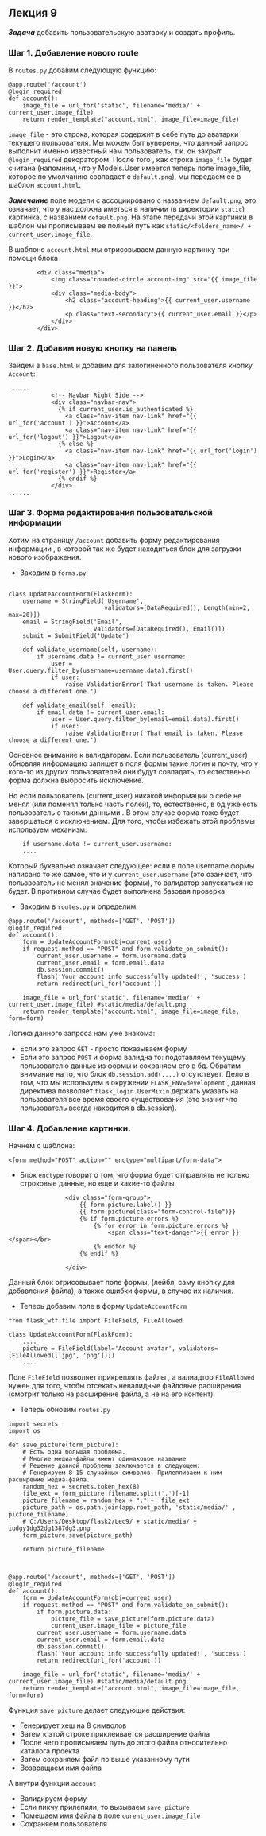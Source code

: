 ## Лекция 9

***Задача*** добавить пользовательскую аватарку и создать профиль.

### Шаг 1. Добавление нового route
В ```routes.py``` добавим следующую функцию:
```
@app.route('/account')
@login_required
def account():
    image_file = url_for('static', filename='media/' + current_user.image_file)
    return render_template("account.html", image_file=image_file)
```

```image_file``` - это строка, которая содержит в себе путь до аватарки текущего пользователя. Мы можем быт ьуверены, что данный запрос выполнит именно известный нам пользователь, т.к. он закрыт ```@login_required``` декоратором.
После того , как строка ```image_file``` будет считана (напомним, что у Models.User имеется теперь поле image_file, которое по умолчанию совпадает с ```default.png```), мы передаем ее в шаблон ```account.html```.

***Замечание*** поле модели с ассоциировано с названием ```default.png```, это означает, что у нас должна иметься в наличии (в директории ```static```) картинка, с названием ```default.png```. На этапе передачи этой картинки в шаблон мы прописываем ее полный путь как ```static/<folders_name>/ + current_user.image_file```.


В шаблоне ```account.html``` мы отрисовываем данную картинку при помощи блока <img>
```
        <div class="media">
            <img class="rounded-circle account-img" src="{{ image_file }}">
            <div class="media-body">
                <h2 class="account-heading">{{ current_user.username }}</h2>
                <p class="text-secondary">{{ current_user.email }}</p>
            </div>
        </div>
```

###  Шаг 2. Добавим новую кнопку на панель
Зайдем в ```base.html``` и добавим для залогиненного пользователя кнопку ```Account```:
```
......
            <!-- Navbar Right Side -->
            <div class="navbar-nav">
              {% if current_user.is_authenticated %}
                <a class="nav-item nav-link" href="{{ url_for('account') }}">Account</a>
                <a class="nav-item nav-link" href="{{ url_for('logout') }}">Logout</a>
              {% else %}
                <a class="nav-item nav-link" href="{{ url_for('login') }}">Login</a>
                <a class="nav-item nav-link" href="{{ url_for('register') }}">Register</a>
              {% endif %}
            </div>  
......
```

### Шаг 3. Форма редактирования пользовательской информации
Хотим на страницу ```/account``` добавить форму редактирования информации , в которой так же будет находиться
блок для загрузки нового изображения.

* Заходим в ```forms.py```
```

class UpdateAccountForm(FlaskForm):
    username = StringField('Username',
                           validators=[DataRequired(), Length(min=2, max=20)])
    email = StringField('Email',
                        validators=[DataRequired(), Email()])
    submit = SubmitField('Update')

    def validate_username(self, username):
        if username.data != current_user.username:
            user = User.query.filter_by(username=username.data).first()
            if user:
                raise ValidationError('That username is taken. Please choose a different one.')

    def validate_email(self, email):
        if email.data != current_user.email:
            user = User.query.filter_by(email=email.data).first()
            if user:
                raise ValidationError('That email is taken. Please choose a different one.')
```

Основное внимание к валидаторам.
Если пользователь (current_user) обновляя информацию запишет в поля формы такие логин и почту, что у кого-то из других пользователей они будут совпадать, то естественно форма должна выбросить исключение.

Но если пользователь (current_user) никакой информации о себе не менял (или поменял только часть полей), то, естественно, в бд уже есть пользователь с такими данными . В этом случае форма тоже будет завершаться с исключением. Для того, чтобы избежать этой проблемы используем механизм:
```
    if username.data != current_user.username:
    ....
```
Который буквально означает следующее: если в поле username формы написано то же самое, что и у ```current_user.username``` (это озанчает, что пользвоатель не менял значение формы), то валидатор запускаться не будет. В противном случае будет выполнена базовая проверка.


* Заходим в ```routes.py``` и определим:
```
@app.route('/account', methods=['GET', 'POST'])
@login_required
def account():
    form = UpdateAccountForm(obj=current_user)
    if request.method == "POST" and form.validate_on_submit():
        current_user.username = form.username.data 
        current_user.email = form.email.data 
        db.session.commit()
        flash('Your account info successfully updated!', 'success')
        return redirect(url_for('account'))

    image_file = url_for('static', filename='media/' + current_user.image_file) #static/media/default.png
    return render_template("account.html", image_file=image_file, form=form)
```

Логика данного запроса нам уже знакома:
* Если это запрос ```GET``` - просто показываем форму
* Если это запрос ```POST``` и форма валидна то: подставляем текущему пользователю данные из формы и сохраняем его в бд.
Обратим внимание на то, что блок ```db.session.add(....)``` отсутствует. Дело в том, что мы используем в окружении ```FLASK_ENV=development``` , данная директива позволяет ```flask_login.UserMixin``` держать указать на пользователя все время своего существования (это значит что пользователь всегда находится в db.session).


### Шаг 4. Добавление картинки.
Начнем с шаблона:
```
<form method="POST" action="" enctype="multipart/form-data">
```
* Блок ```enctype``` говорит о том, что форма будет отправлять не только строковые данные, но еще и какие-то файлы.
```
                <div class="form-group">
                    {{ form.picture.label() }}
                    {{ form.picture(class="form-control-file")}}
                    {% if form.picture.errors %}
                        {% for error in form.picture.errors %}
                            <span class="text-danger">{{ error }}</span></br>
                        {% endfor %}
                    {% endif %}

                </div>
```
Данный блок отрисовывает поле формы, (лейбл, саму кнопку для добавления файла), а также ошибки формы, в случае их наличия.

* Теперь добавим поле в форму ```UpdateAccountForm```
```
from flask_wtf.file import FileField, FileAllowed

class UpdateAccountForm(FlaskForm):
    ....
    picture = FileField(label='Account avatar', validators=[FileAllowed(['jpg', 'png'])])
    ....
```
Поле ```FileField``` позволяет прикреплять файлы , а валиадтор ```FileAllowed```  нужен для того, чтобы отсекать невалидные файловые расширения (смотрит только на расширение файла, а не на его контент).

* Теперь обновим ```routes.py```
```
import secrets
import os

def save_picture(form_picture):
    # Есть одна большая проблема.
    # Многие медиа-файлы имеют одинаковое название
    # Решение данной проблемы заключается в следующем:
    # Генерируем 8-15 случайных символов. Прилепливаем к ним расширение медиа-файла.
    random_hex = secrets.token_hex(8) 
    file_ext = form_picture.filename.split('.')[-1]
    picture_filename = random_hex + "." +  file_ext
    picture_path = os.path.join(app.root_path, 'static/media/' , picture_filename)
    # C:/Users/Desktop/flask2/Lec9/ + static/media/ + iudgy1dg32dg1387dg3.png
    form_picture.save(picture_path)

    return picture_filename



@app.route('/account', methods=['GET', 'POST'])
@login_required
def account():
    form = UpdateAccountForm(obj=current_user)
    if request.method == "POST" and form.validate_on_submit():
        if form.picture.data:
            picture_file = save_picture(form.picture.data)
            current_user.image_file = picture_file
        current_user.username = form.username.data 
        current_user.email = form.email.data 
        db.session.commit()
        flash('Your account info successfully updated!', 'success')
        return redirect(url_for('account'))

    image_file = url_for('static', filename='media/' + current_user.image_file) #static/media/default.png
    return render_template("account.html", image_file=image_file, form=form)

```
Функция ```save_picture``` делает следующие действия:
* Генерирует хеш на 8 символов
* Затем к этой строке приклеивается расширение файла
* После чего прописываем путь до этого файла относительно каталога проекта
* Затем сохраняем файл по выше указанному пути
* Возвращаем имя файла

А внутри функции ```account```
* Валидируем форму
* Если пикчу прилепили, то вызываем ```save_picture```
* Помещаем имя файла в поле ```curent_user.image_file```
* Сохраняем пользователя

